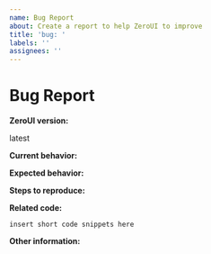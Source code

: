 ```yaml
---
name: Bug Report
about: Create a report to help ZeroUI to improve
title: 'bug: '
labels: ''
assignees: ''
---
```


<!-- ISSUES MISSING IMPORTANT INFORMATION MAY BE CLOSED WITHOUT INVESTIGATION. -->

# Bug Report

**ZeroUI version:**
<!-- Please specify commit or tag version. -->
latest

**Current behavior:**
<!-- Describe how the bug manifests. -->

**Expected behavior:**
<!-- Describe what the behavior would be without the bug. -->

**Steps to reproduce:**
<!--  Please explain the steps required to duplicate the issue, especially if you are able to provide a sample application. -->

**Related code:**
<!-- If you are able to illustrate the bug or feature request with an example, please provide it here -->

```
insert short code snippets here
```

**Other information:**
<!-- List any other information that is relevant to your issue. Stack traces, related issues, suggestions on how to fix, Stack Overflow links, forum links, etc. -->
